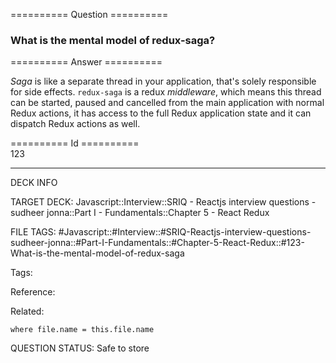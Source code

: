 ========== Question ==========  

### What is the mental model of redux-saga?  

========== Answer ==========  

_Saga_ is like a separate thread in your application, that's solely responsible for side effects. `redux-saga` is a redux _middleware_, which means this thread can be started, paused and cancelled from the main application with normal Redux actions, it has access to the full Redux application state and it can dispatch Redux actions as well.

========== Id ==========  
123

---

DECK INFO

TARGET DECK: Javascript::Interview::SRIQ - Reactjs interview questions - sudheer jonna::Part I - Fundamentals::Chapter 5 - React Redux

FILE TAGS: #Javascript::#Interview::#SRIQ-Reactjs-interview-questions-sudheer-jonna::#Part-I-Fundamentals::#Chapter-5-React-Redux::#123-What-is-the-mental-model-of-redux-saga

Tags:

Reference:

Related:

```dataview
where file.name = this.file.name
```
QUESTION STATUS: Safe to store

